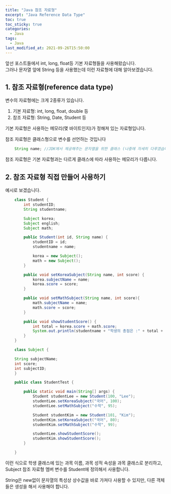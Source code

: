 ```yaml
---
title: "Java 참조 자료형"
excerpt: "Java Reference Data Type"
toc: true
toc_sticky: true
categories:
  - Java
tags:
  - Java
last_modified_at: 2021-09-26T15:50:00
---
```


앞선 포스트들에서 int, long, float등 기본 자료형들을 사용해왔습니다.<br/>
그러나 문자열 앞에 String 등을 사용했는데 이런 자료형에 대해 알아보겠습니다.<br/>

## 1. 참조 자료형(reference data type)

변수의 자료형에는 크게 2종류가 있습니다.

1. 기본 자료형: int, long, float, double 등
2. 참조 자료형: String, Date, Student 등

기본 자료형은 사용하는 메모리(몇 바이트인지)가 정해져 있는 자료형입니다.<br/>

참조 자료형은 클래스형으로 변수를 선언하는 것입니다

```java
    String name; //JDK에서 제공해주는 문자열을 위한 클래스 (나중에 자세히 다루겠습니다.)
```

참조 자료형은 기본 자료형과는 다르게 클래스에 따라 사용하는 메모리가 다릅니다.<br/>

## 2. 참조 자료형 직접 만들어 사용하기

예시로 보겠습니다.

```java
    class Student {
        int studentID;
        String studentname;

        Subject korea;
        Subject english;
        Subject math;

        public Student(int id, String name) {
            studentID = id;
            studentname = name;

            korea = new Subject();
            math = new Subject();
        }

        public void setKoreaSubject(String name, int score) {
            korea.subjectName = name;
            korea.score = score;
        }

        public void setMathSubject(String name, int score){
            math.subjectName = name;
            math.score = score;
        }

        public void showStudentScore() {
            int total = korea.score + math.score;
            System.out.println(studentname + "학생의 총점은 :" + total + "점 입니다.");
        }
    }

    class Subject {

	String subjectName;
	int score;
	int subjectID;
    }

    public class StudentTest {

        public static void main(String[] args) {
            Student studentLee = new Student(100, "Lee");
            studentLee.setKoreaSubject("국어", 100);
            studentLee.setMathSubject("수학", 95);

            Student studentKim = new Student(101, "Kim");
            studentKim.setKoreaSubject("국어", 80);
            studentKim.setMathSubject("수학", 99);

            studentLee.showStudentScore();
            studentKim.showStudentScore();
        }

    }
```

이런 식으로 학생 클래스에 있는 과목 이름, 과목 성적 속성을 과목 클래스로 분리하고,<br/>
Subject 참조 자료형 멤버 변수를 Student에 정의해서 사용합니다.<br/>

String은 new없이 문자열의 특성상 상수값을 바로 가져다 사용할 수 있지만, 다른 객체들은 생성을 해서 사용해야 합니다.<br/>
